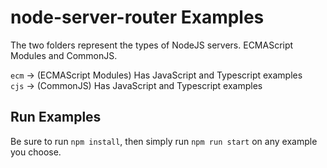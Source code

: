 # node-server-router Examples

The two folders represent the types of NodeJS servers. ECMAScript Modules and CommonJS.

`ecm` -> (ECMAScript Modules) Has JavaScript and Typescript examples  
`cjs` -> (CommonJS) Has JavaScript and Typescript examples

## Run Examples

Be sure to run `npm install`, then simply run `npm run start` on any example you choose.
